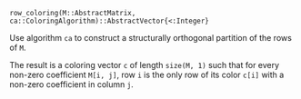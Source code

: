 ```
row_coloring(M::AbstractMatrix, ca::ColoringAlgorithm)::AbstractVector{<:Integer}
```

Use algorithm `ca` to construct a structurally orthogonal partition of the rows of `M`.

The result is a coloring vector `c` of length `size(M, 1)` such that for every non-zero coefficient `M[i, j]`, row `i` is the only row of its color `c[i]` with a non-zero coefficient in column `j`.
